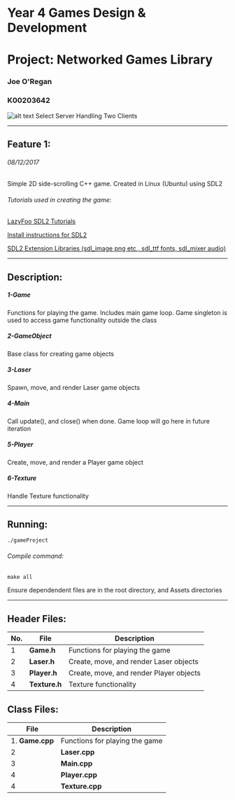 # Year 4 Games Design & Development 
# Project: Networked Games Library
### Joe O'Regan
### K00203642

![alt text](https://raw.githubusercontent.com/joeaoregan/Yr4-Project-Networked-Games-Library/master/Screenshots/Feature1.png "Simple 2D Side-scrolling C++ game created using SDL2")
Select Server Handling Two Clients

---

## Feature 1:

###### 08/12/2017

Simple 2D side-scrolling C++ game. Created in Linux (Ubuntu) using SDL2

###### Tutorials used in creating the game:

[LazyFoo SDL2 Tutorials](http://lazyfoo.net/tutorials/SDL/)

[Install instructions for SDL2](http://lazyfoo.net/tutorials/SDL/01_hello_SDL/linux/index.php)

[SDL2 Extension Libraries (sdl_image png etc., sdl_ttf fonts, sdl_mixer audio) ](http://lazyfoo.net/tutorials/SDL/06_extension_libraries_and_loading_other_image_formats/linux/index.php)

---


## Description:

##### 1-Game

Functions for playing the game. Includes main game loop. Game singleton is used to access game functionality outside the class

##### 2-GameObject

Base class for creating game objects

##### 3-Laser

Spawn, move, and render Laser game objects

##### 4-Main

Call update(), and close() when done. Game loop will go here in future iteration

##### 5-Player

Create, move, and render a Player game object

##### 6-Texture

Handle Texture functionality

---

## Running:

```c.
./gameProject
```

###### Compile command:
```c
make all
```
Ensure dependendent files are in the root directory, and Assets directories

---

## Header Files:

| No. | File        | Description |
| --- | ------------- |-------------|
| 1 | **Game.h** | Functions for playing the game |
| 2 | **Laser.h** | Create, move, and render Laser objects |
| 3 | **Player.h** | Create, move, and render Player objects |
| 4 | **Texture.h** | Texture functionality |

## Class Files:

| File        | Description           |
| ------------- |-------------|
| 1. **Game.cpp** | Functions for playing the game |
| 2 | **Laser.cpp** | Create, move, and render Laser objects |
| 3 | **Main.cpp** | Main entry point to the game |
| 4 | **Player.cpp** | Create, move, and render Player objects |
| 4 | **Texture.cpp** | Texture functionality |



